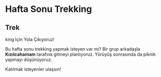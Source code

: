 # Hafta Sonu Trekking

## Trek

king İçin Yola Çıkıyoruz!

Bu hafta sonu trekking yapmak isteyen var mı? Bir grup arkadaşla **Kızılcahamam** tarafına gitmeyi planlıyoruz. Yürüyüş sonrasında da piknik yapmayı düşünüyoruz.

Katılmak isteyenler ulaşsın!
